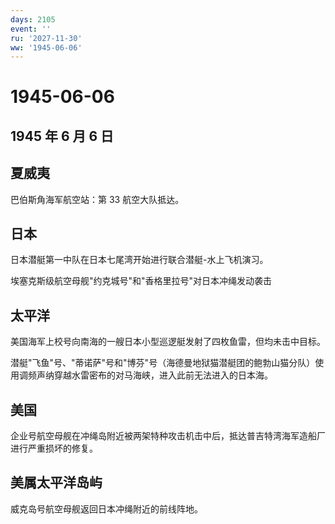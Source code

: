 ```yaml
---
days: 2105
event: ''
ru: '2027-11-30'
ww: '1945-06-06'
---
```


# 1945-06-06

## 1945 年 6 月 6 日

## 夏威夷

巴伯斯角海军航空站：第 33 航空大队抵达。

## 日本

日本潜艇第一中队在日本七尾湾开始进行联合潜艇-水上飞机演习。

埃塞克斯级航空母舰"约克城号"和"香格里拉号"对日本冲绳发动袭击

## 太平洋

美国海军上校号向南海的一艘日本小型巡逻艇发射了四枚鱼雷，但均未击中目标。

潜艇"飞鱼"号、"蒂诺萨"号和"博芬"号（海德曼地狱猫潜艇团的鲍勃山猫分队）使用调频声纳穿越水雷密布的对马海峡，进入此前无法进入的日本海。

## 美国

企业号航空母舰在冲绳岛附近被两架特种攻击机击中后，抵达普吉特湾海军造船厂进行严重损坏的修复。

## 美属太平洋岛屿

威克岛号航空母舰返回日本冲绳附近的前线阵地。